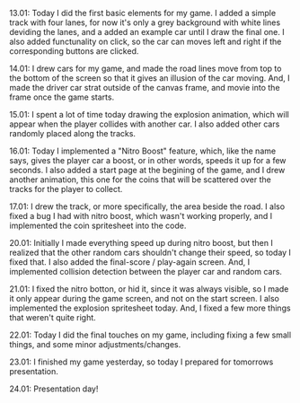 13.01: 
Today I did the first basic elements for my game. I added a simple track with four lanes, for now it's only a grey background with white lines deviding the lanes, and a added an example car until I draw the final one. I also added functunality on click, so the car can moves left and right if the corresponding buttons are clicked.

14.01:
I drew cars for my game, and made the road lines move from top to the bottom of the screen so that it gives an illusion of the car moving. And, I made the driver car strat outside of the canvas frame, and movie into the frame once the game starts.

15.01:
I spent a lot of time today drawing the explosion animation, which will appear when the player collides with another car. I also added other cars randomly placed along the tracks.

16.01:
Today I implemented a "Nitro Boost" feature, which, like the name says, gives the player car a boost, or in other words, speeds it up for a few seconds. I also added a start page at the begining of the game, and I drew another animation, this one for the coins that will be scattered over the tracks for the player to collect.

17.01:
I drew the track, or more specifically, the area beside the road. I also fixed a bug I had with nitro boost, which wasn't working properly, and I implemented the coin spritesheet into the code.

20.01:
Initially I made everything speed up during nitro boost, but then I realized that the other random cars shouldn't change their speed, so today I fixed that. I also added the final-score / play-again screen. And, I implemented collision detection between the player car and random cars.

21.01:
I fixed the nitro botton, or hid it, since it was always visible, so I made it only appear during the game screen, and not on the start screen. I also implemented the explosion spritesheet today. And, I fixed a few more things that weren't quite right.

22.01:
Today I did the final touches on my game, including fixing a few small things, and some minor adjustments/changes.

23.01: 
I finished my game yesterday, so today I prepared for tomorrows presentation.

24.01:
Presentation day!
